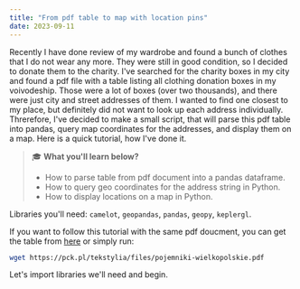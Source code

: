 ```yaml
---
title: "From pdf table to map with location pins"
date: 2023-09-11
---
```


Recently I have done review of my wardrobe and found a bunch of clothes that I do not wear any more. They were still in good condition, so I decided to donate them to the charity. I've searched for the charity boxes in my city and found a pdf file with a table listing all clothing donation boxes in my voivodeship. Those were a lot of boxes (over two thousands), and there were just city and street addresses of them. I wanted to find one closest to my place, but definitely did not want to look up each address individually. Threrefore, I've decided to make a small script, that will parse this pdf table into pandas, query map coordinates for the addresses, and display them on a map. Here is a quick tutorial, how I've done it.

> :mortar_board: **What you'll learn below?**
> * How to parse table from pdf document into a pandas dataframe.
> * How to query geo coordinates for the address string in Python.
> * How to display locations on a map in Python.

Libraries you'll need: `camelot`, `geopandas`, `pandas`, `geopy`, `keplergl`.

If you want to follow this tutorial with the same pdf doucment, you can get the table from [here](https://pck.pl/tekstylia/files/pojemniki-wielkopolskie.pdf) or simply run:
```bash
wget https://pck.pl/tekstylia/files/pojemniki-wielkopolskie.pdf
```

Let's import libraries we'll need and begin.
